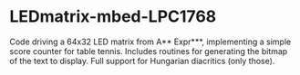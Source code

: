 # LEDmatrix-mbed-LPC1768
Code driving a 64x32 LED matrix from A** Expr***, implementing a simple score counter for table tennis. Includes routines for generating the bitmap of the text to display. Full support for Hungarian diacritics (only those).

